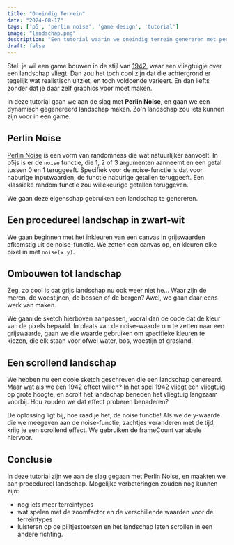 ```yaml
---
title: "Oneindig Terrein"
date: "2024-08-17"
tags: ['p5', 'perlin noise', 'game design', 'tutorial']
image: "landschap.png"
description: "Een tutorial waarin we oneindig terrein genereren met perlin noise en p5js."
draft: false
---
```

Stel: je wil een game bouwen in de stijl van [1942](https://en.wikipedia.org/wiki/1942_(video_game)), waar een vliegtuigje over een landschap vliegt. Dan zou het toch cool zijn dat die achtergrond er tegelijk wat realistisch uitziet, en toch voldoende varieert. En dan liefts zonder dat je daar zelf graphics voor moet maken.

In deze tutorial gaan we aan de slag met __Perlin Noise__, en gaan we een dynamisch gegenereerd landschap maken. Zo'n landschap zou iets kunnen zijn voor in een game.

<!--more-->

## Perlin Noise
[Perlin Noise](https://en.wikipedia.org/wiki/Perlin_noise) is een vorm van randomness die wat natuurlijker aanvoelt. In p5js is er de ```noise``` functie, die 1, 2 of 3 argumenten aanneemt en een getal tussen 0 en 1 teruggeeft. Specifiek voor de noise-functie is dat voor naburige inputwaarden, de functie naburige getallen teruggeeft. Een klassieke random functie zou willekeurige getallen teruggeven. 

We gaan deze eigenschap gebruiken een landschap te genereren.

## Een procedureel landschap in zwart-wit
We gaan beginnen met het inkleuren van een canvas in grijswaarden afkomstig uit de noise-functie. We zetten een canvas op, en kleuren elke pixel in met ```noise(x,y)```.

<P5 code={sketch1} />

## Ombouwen tot landschap 
Zeg, zo cool is dat grijs landschap nu ook weer niet he... Waar zijn de meren, de woestijnen, de bossen of de bergen? Awel, we gaan daar eens werk van maken.

We gaan de sketch hierboven aanpassen, vooral dan de code dat de kleur van de pixels bepaald. In plaats van de noise-waarde om te zetten naar een grijswaarde, gaan we die waarde gebruiken om specifieke kleuren te kiezen, die elk staan voor ofwel water, bos, woestijn of grasland.


<P5 code={sketch2} />

## Een scrollend landschap

We hebben nu een coole sketch geschreven die een landschap genereerd. Maar wat als we een 1942 effect willen? In het spel 1942 vliegt een vliegtuig op grote hoogte, en scrolt het landschap beneden het vliegtuig langzaam voorbij. Hou zouden we dat effect proberen benaderen?

De oplossing ligt bij, hoe raad je het, de noise functie! Als we de y-waarde die we meegeven aan de noise-functie, zachtjes veranderen met de tijd, krijg je een scrollend effect. We gebruiken de frameCount variabele hiervoor.

<P5 code={sketch3} />

## Conclusie
In deze tutorial zijn we aan de slag gegaan met Perlin Noise, en maakten we aan procedureel landschap. Mogelijke verbeteringen zouden nog kunnen zijn:
- nog iets meer terreintypes
- wat spelen met de zoomfactor en de verschillende waarden voor de terreintypes
- luisteren op de pijltjestoetsen en het landschap laten scrollen in een andere richting.


<script lang="ts">
import P5 from "$lib/components/P5.svelte"

let sketch1 = `// deze parameter gaan we gebruiken om ervoor te zorgen dat de noise-waarden genoeg in mekaars buurt liggen.
let zoom = 0.1;

function setup() {
  createCanvas(600, 600);
  // we laden alle pixels in geheugen.
  loadPixels();
  noLoop();
}

function draw() {
  background(220);
  for (let x = 0 ; x < width; x++) {
    for (let y = 0 ; y < height; y++) {
// noise geeft getal tussen 0 en 1, dat we omzetten naar een grijswaarde tussen 0 en 255
// door de x en y waarden te vermendigvuldigen met de zoom-factor, heb je controle over hoe gevarieerd het landschap zal worden. Pas gerust de waarde eens aan en run opnieuw.
      let kleur = map(noise(x*zoom, y*zoom), 0,1, 0, 255);
      set(x, y, kleur);
    }
  }
  updatePixels();
   
}`

let sketch2 = `let zoom = 0.01;

let water;
let zand;
let gras;
let bos;

function setup() {
  colorMode(RGB);
  createCanvas(500, 500);
  zand = color(215, 192, 158);
  water = color(30, 176, 251);
  bos = color(2, 166, 155);
  gras = color(22, 181, 141);
  // we laden alle pixels in geheugen.
  loadPixels();
  noLoop();
}

function draw() {
  background(220);
  for (let x = 0; x < width; x++) {
    for (let y = 0; y < height; y++) {
      // noise geeft getal tussen 0 en 1, dat we omzetten naar een grijswaarde tussen 0 en 255
      let kleur = noise(x * zoom, y * zoom);
      if (kleur < 0.3) {
        set(x, y, water);
      } else if (kleur < 0.4) {
        set(x, y, zand);
      } else if (kleur < 0.6) {
        set(x, y, gras);
      } else {
        set(x, y, bos);
      }
    }
  }
  updatePixels();
}`

let sketch3 = `let zoom = 0.01;

let water;
let zand;
let gras;
let bos;

function setup() {
  colorMode(RGB);
  createCanvas(500, 500);
  zand = color(215, 192, 158);
  water = color(30, 176, 251);
  bos = color(2, 166, 155);
  gras = color(22, 181, 141);
  // we laden alle pixels in geheugen.
  loadPixels();
}

function draw() {
  background(220);
  for (let x = 0; x < width; x++) {
    for (let y = 0; y < height; y++) {
      // noise geeft getal tussen 0 en 1, dat we omzetten naar een grijswaarde tussen 0 en 255
      let kleur = noise(x * zoom, y * zoom - frameCount/ 50);
      if (kleur < 0.3) {
        set(x, y, water);
      } else if (kleur < 0.4) {
        set(x, y, zand);
      } else if (kleur < 0.6) {
        set(x, y, gras);
      } else {
        set(x, y, bos);
      }
    }
  }
  updatePixels();
}`


</script>

